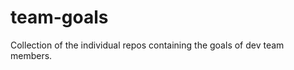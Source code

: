 team-goals
==========

Collection of the individual repos containing the goals of dev team members.
